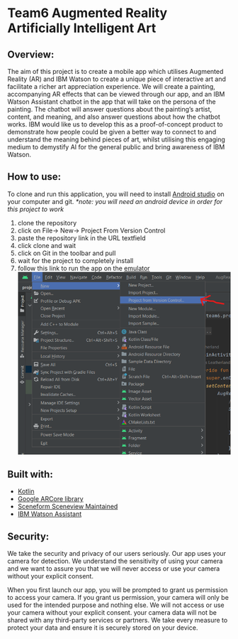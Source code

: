 # Team6 Augmented Reality Artificially Intelligent Art

## Overview:
The aim of this project is to create a mobile app which utilises Augmented Reality (AR) and IBM 
Watson to create a unique piece of interactive art and facilitate a richer art appreciation 
experience. We will create a painting, accompanying AR effects that can be viewed through our app, 
and an IBM Watson Assistant chatbot in the app that will take on the persona of the painting. 
The chatbot will answer questions about the painting’s artist, content, and meaning, and also 
answer questions about how the chatbot works. IBM would like us to develop this as a 
proof-of-concept product to demonstrate how people could be given a better way to connect to and 
understand the meaning behind pieces of art, whilst utilising this engaging medium to demystify
AI for the general public and bring awareness of IBM Watson.

## How to use:
To clone and run this application, you will need to install [Android studio](https://developer.android.com/studio?gclid=CjwKCAjwjMiiBhA4EiwAZe6jQ5tGfYxLxe7SqYGWqkqL7PdCm16dfKPIB2CjhbS3iIwxgcL4NH21nRoCz5oQAvD_BwE&gclsrc=aw.ds) on your computer and git.
_*note: you will need an android device in order for this project to work_
1. clone the repository
2. click on File-> New-> Project From Version Control
3. paste the repository link in the URL textfield
4. click clone and wait
5. click on Git in the toolbar and pull
6. wait for the project to completely install
7. follow this link to run the app on the [emulator](https://developer.android.com/studio/run/emulator)
   ![cloning the project](howtouse.png)

## Built with:
- [Kotlin](https://kotlinlang.org/) 
- [Google ARCore library](https://developers.google.com/ar) 
- [Sceneform Sceneview Maintained](https://github.com/SceneView/sceneform-android)
- [IBM Watson Assistant](https://www.ibm.com/watson)

## Security:

We take the security and privacy of our users seriously. Our app uses your camera for detection.
We understand the sensitivity of using your camera and we want to assure you that we will 
never access or use your camera without your explicit consent.

When you first launch our app, you will be prompted to grant us permission to access your camera. 
If you grant us permission, your camera will only be used for the intended purpose and nothing else. 
We will not access or use your camera without your explicit consent. your camera data will not be
shared with any third-party services or partners. We take every measure to protect your 
data and ensure it is securely stored on your device.
